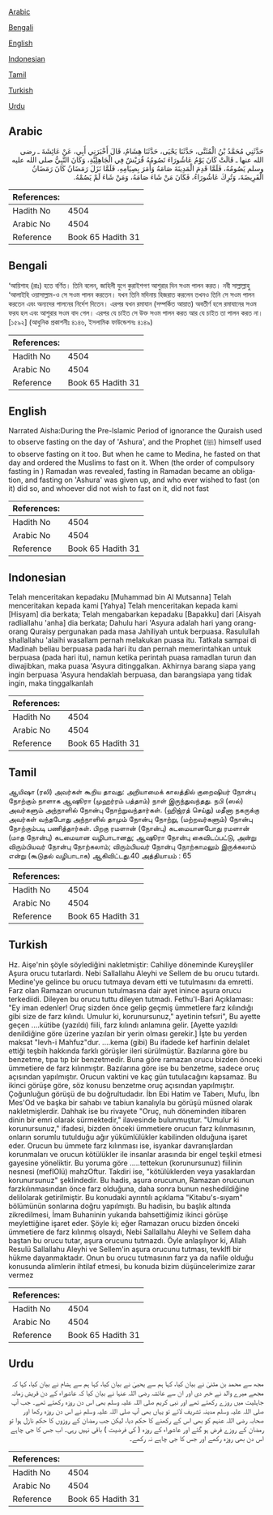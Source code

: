 [Arabic](#arabic)

[Bengali](#bengali)

[English](#english)

[Indonesian](#indonesian)

[Tamil](#tamil)

[Turkish](#turkish)

[Urdu](#urdu)

## Arabic


<div dir="rtl" lang="ar" style={{fontSize:'larger',backgroundColor:'#f8f9fa',padding:20}}>
حَدَّثَنِي مُحَمَّدُ بْنُ الْمُثَنَّى، حَدَّثَنَا يَحْيَى، حَدَّثَنَا هِشَامٌ، قَالَ أَخْبَرَنِي أَبِي، عَنْ عَائِشَةَ ـ رضى الله عنها ـ قَالَتْ كَانَ يَوْمُ عَاشُورَاءَ تَصُومُهُ قُرَيْشٌ فِي الْجَاهِلِيَّةِ، وَكَانَ النَّبِيُّ صلى الله عليه وسلم يَصُومُهُ، فَلَمَّا قَدِمَ الْمَدِينَةَ صَامَهُ وَأَمَرَ بِصِيَامِهِ، فَلَمَّا نَزَلَ رَمَضَانُ كَانَ رَمَضَانُ الْفَرِيضَةَ، وَتُرِكَ عَاشُورَاءُ، فَكَانَ مَنْ شَاءَ صَامَهُ، وَمَنْ شَاءَ لَمْ يَصُمْهُ‏.‏
</div>
<div style={{backgroundColor:'#f8f9fa',padding:20, marginBottom: 10}}><table> <thead> <tr> <th>References:</th> <th></th> </tr> </thead> <tbody><tr><td>Hadith No</td><td>4504</td></tr><tr><td>Arabic No</td><td>4504</td></tr><tr><td>Reference</td><td>Book 65 Hadith 31</td></tr></tbody></table></div>

## Bengali


<div dir="ltr" lang="bn" style={{fontSize:'larger',backgroundColor:'#f8f9fa',padding:20}}>
‘আয়িশাহ (রাঃ) হতে বর্ণিত। তিনি বলেন, জাহিলী যুগে কুরাইশগণ আশুরার দিন সওম পালন করত। নবী সাল্লাল্লাহু ‘আলাইহি ওয়াসাল্লাম-ও সে সওম পালন করতেন। যখন তিনি মদিনায় হিজরাত করলেন তখনও তিনি সে সওম পালন করতেন এবং অন্যদের পালনের নির্দেশ দিতেন। এরপর যখন রমাযান (সম্পর্কিত আয়াত) অবতীর্ণ হলে রমাযানের সওম ফরয হল এবং আশুরার সওম বাদ গেল। এরপর যে চাইত সে উক্ত সওম পালন করত আর যে চাইত তা পালন করত না। [১৫৯২] (আধুনিক প্রকাশনীঃ ৪১৪৬, ইসলামিক ফাউন্ডেশনঃ ৪১৪৯)
</div>
<div style={{backgroundColor:'#f8f9fa',padding:20, marginBottom: 10}}><table> <thead> <tr> <th>References:</th> <th></th> </tr> </thead> <tbody><tr><td>Hadith No</td><td>4504</td></tr><tr><td>Arabic No</td><td>4504</td></tr><tr><td>Reference</td><td>Book 65 Hadith 31</td></tr></tbody></table></div>

## English


<div dir="ltr" lang="en" style={{fontSize:'larger',backgroundColor:'#f8f9fa',padding:20}}>
Narrated Aisha:During the Pre-lslamic Period of ignorance the Quraish used to observe fasting on the day of 'Ashura', and the Prophet (ﷺ) himself used to observe fasting on it too. But when he came to Medina, he fasted on that day and ordered the Muslims to fast on it. When (the order of compulsory fasting in ) Ramadan was revealed, fasting in Ramadan became an obligation, and fasting on 'Ashura' was given up, and who ever wished to fast (on it) did so, and whoever did not wish to fast on it, did not fast
</div>
<div style={{backgroundColor:'#f8f9fa',padding:20, marginBottom: 10}}><table> <thead> <tr> <th>References:</th> <th></th> </tr> </thead> <tbody><tr><td>Hadith No</td><td>4504</td></tr><tr><td>Arabic No</td><td>4504</td></tr><tr><td>Reference</td><td>Book 65 Hadith 31</td></tr></tbody></table></div>

## Indonesian


<div dir="ltr" lang="id" style={{fontSize:'larger',backgroundColor:'#f8f9fa',padding:20}}>
Telah menceritakan kepadaku [Muhammad bin Al Mutsanna] Telah menceritakan kepada kami [Yahya] Telah menceritakan kepada kami [Hisyam] dia berkata; Telah mengabarkan kepadaku [Bapakku] dari [Aisyah radliallahu 'anha] dia berkata; Dahulu hari 'Asyura adalah hari yang orang-orang Quraisy pergunakan pada masa Jahiliyah untuk berpuasa. Rasulullah shallallahu 'alaihi wasallam pernah melakukan puasa itu. Tatkala sampai di Madinah beliau berpuasa pada hari itu dan pernah memerintahkan untuk berpuasa (pada hari itu), namun ketika perintah puasa ramadlan turun dan diwajibkan, maka puasa 'Asyura ditinggalkan. Akhirnya barang siapa yang ingin berpuasa 'Asyura hendaklah berpuasa, dan barangsiapa yang tidak ingin, maka tinggalkanlah
</div>
<div style={{backgroundColor:'#f8f9fa',padding:20, marginBottom: 10}}><table> <thead> <tr> <th>References:</th> <th></th> </tr> </thead> <tbody><tr><td>Hadith No</td><td>4504</td></tr><tr><td>Arabic No</td><td>4504</td></tr><tr><td>Reference</td><td>Book 65 Hadith 31</td></tr></tbody></table></div>

## Tamil


<div dir="ltr" lang="ta" style={{fontSize:'larger',backgroundColor:'#f8f9fa',padding:20}}>
ஆயிஷா (ரலி) அவர்கள் கூறிய தாவது: அறியாமைக் காலத்தில் குறைஷியர் நோன்பு நோற்கும் நாளாக ஆஷூரா (முஹர்ரம் பத்தாம்) நாள் இருந்துவந்தது. நபி (ஸல்) அவர்களும் அந்நாளில் நோன்பு நோற்றுவந்தார்கள். (ஹிஜ்ரத் செய்து) மதீனா நகருக்கு அவர்கள் வந்தபோது அந்நாளில் தாமும் நோன்பு நோற்று, (மற்றவர்களும்) நோன்பு நோற்கும்படி பணித்தார்கள். பிறகு ரமளான் (நோன்பு) கடமையானபோது ரமளான் (மாத நோன்பு) கடமையான வழிபாடானது; ஆஷூரா நோன்பு கைவிடப்பட்டு, அன்று விரும்பியவர் நோன்பு நோற்கலாம்; விரும்பியவர் நோன்பு நோற்காமலும் இருக்கலாம் என்று (கூடுதல் வழிபாடாக) ஆகிவிட்டது.40 அத்தியாயம் : 65
</div>
<div style={{backgroundColor:'#f8f9fa',padding:20, marginBottom: 10}}><table> <thead> <tr> <th>References:</th> <th></th> </tr> </thead> <tbody><tr><td>Hadith No</td><td>4504</td></tr><tr><td>Arabic No</td><td>4504</td></tr><tr><td>Reference</td><td>Book 65 Hadith 31</td></tr></tbody></table></div>

## Turkish


<div dir="ltr" lang="tr" style={{fontSize:'larger',backgroundColor:'#f8f9fa',padding:20}}>
Hz. Aişe'nin şöyle söylediğini nakletmiştir: Cahiliye döneminde Kureyşliler Aşura orucu tutarlardı. Nebi Sallallahu Aleyhi ve Sellem de bu orucu tutardı. Medine'ye gelince bu orucu tutmaya devam etti ve tutulmasını da emretti. Farz olan Ramazan orucunun tutulmasına dair ayet inince aşura orucu terkediidi. Dileyen bu orucu tuttu dileyen tutmadı. Fethu'l-Bari Açıklaması: "Ey iman edenler! Oruç sizden önce gelip geçmiş ümmetIere farz kılındığı gibi size de farz kılındı. Umulur ki, korunursunuz," ayetinin tefsıri", Bu ayette geçen ....kütibe (yazıldı) fiili, farz kılındı anlamına gelir. [Ayette yazıldı denildiğine göre üzerine yazılan bir yerin olması gerekir.] İşte bu yerden maksat "levh-i Mahfuz"dur. ....kema (gibi) Bu ifadede kef harfinin delalet ettiği teşbih hakkında farklı görüşler ileri sürülmüştür. Bazılarına göre bu benzetme, tıpa tıp bir benzetmedir. Buna göre ramazan orucu bizden önceki ümmetiere de farz kılınmıştır. Bazılarına göre ise bu benzetme, sadece oruç açısından yapılmıştır. Orucun vaktini ve kaç gün tutulacağını kapsamaz. Bu ikinci görüşe göre, söz konusu benzetme oruç açısından yapılmıştır. Çoğunluğun görüşü de bu doğrultudadır. İbn Ebi Hatim ve Taberı, Mufu, İbn Mes'Od ve başka bir sahabı ve tabiun kanalıyla bu görüşü müsned olarak nakletmişlerdir. Dahhak ise bu rivayete "Oruç, nuh döneminden itibaren dinin bir emri olarak sürmektedir," ilavesinde bulunmuştur. "Umulur ki korunursunuz," ifadesi, bizden önceki ümmetiere orucun farz kılınmasının, onların sorumlu tutulduğu ağır yükümlülükler kabilinden olduğuna işaret eder. Orucun bu ümmete farz kılınması ise, isyankar davranışlardan korunmaları ve orucun kötülükler ile insanlar arasında bir engel teşkil etmesi gayesine yöneliktir. Bu yoruma göre .....tettekun (korunursunuz) fiilinin nesnesi (mefIOlü) mahzOftur. Takdiri ise, "kötülüklerden veya yasaklardan korunursunuz" şeklindedir. Bu hadis, aşura orucunun, Ramazan orucunun farzkılınmasından önce farz olduğuna, daha sonra bunun neshedildiğine delilolarak getirilmiştir. Bu konudaki ayrıntılı açıklama "Kitabu's-sıyam" bölümünün sonlarına doğru yapılmıştı. Bu hadisin, bu başlık altında zikredilmesi, İmam Buharıinin yukarıda bahsettiğimiz ikinci görüşe meylettiğine işaret eder. Şöyle ki; eğer Ramazan orucu bizden önceki ümmetiere de farz kılınmış olsaydı, Nebi Sallallahu Aleyhi ve Sellem daha baştan bu orucu tutar, aşura orucunu tutmazdı. Öyle anlaşılıyor ki, Allah Resulü Sallallahu Aleyhi ve Sellem'in aşura orucunu tutması, tevklfl bir hükme dayanmaktadır. Onun bu orucu tutmasının farz ya da nafile olduğu konusunda alimlerin ihtilaf etmesi, bu konuda bizim düşüncelerimize zarar vermez
</div>
<div style={{backgroundColor:'#f8f9fa',padding:20, marginBottom: 10}}><table> <thead> <tr> <th>References:</th> <th></th> </tr> </thead> <tbody><tr><td>Hadith No</td><td>4504</td></tr><tr><td>Arabic No</td><td>4504</td></tr><tr><td>Reference</td><td>Book 65 Hadith 31</td></tr></tbody></table></div>

## Urdu


<div dir="rtl" lang="ur" style={{fontSize:'larger',backgroundColor:'#f8f9fa',padding:20}}>
مجھ سے محمد بن مثنیٰ نے بیان کیا، کہا ہم سے یحییٰ نے بیان کیا، کہا ہم سے ہشام نے بیان کیا، کہا کہ مجھے میرے والد نے خبر دی اور ان سے عائشہ رضی اللہ عنہا نے بیان کیا کہ عاشوراء کے دن قریش زمانہ جاہلیت میں روزے رکھتے تھے اور نبی کریم صلی اللہ علیہ وسلم بھی اس دن روزہ رکھتے تھے۔ جب آپ صلی اللہ علیہ وسلم مدینہ تشریف لائے تو یہاں بھی آپ صلی اللہ علیہ وسلم نے اس دن روزہ رکھا اور صحابہ رضی اللہ عنہم کو بھی اس کے رکھنے کا حکم دیا، لیکن جب رمضان کے روزوں کا حکم نازل ہوا تو رمضان کے روزے فرض ہو گئے اور عاشوراء کے روزہ ( کی فرضیت ) باقی نہیں رہی۔ اب جس کا جی چاہے اس دن بھی روزہ رکھے اور جس کا جی چاہے نہ رکھے۔
</div>
<div style={{backgroundColor:'#f8f9fa',padding:20, marginBottom: 10}}><table> <thead> <tr> <th>References:</th> <th></th> </tr> </thead> <tbody><tr><td>Hadith No</td><td>4504</td></tr><tr><td>Arabic No</td><td>4504</td></tr><tr><td>Reference</td><td>Book 65 Hadith 31</td></tr></tbody></table></div>